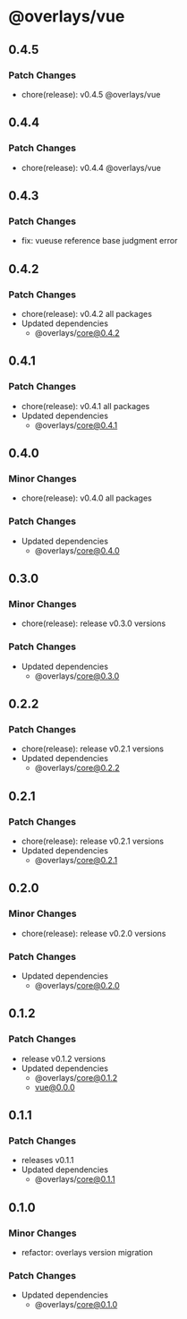 # @overlays/vue

## 0.4.5

### Patch Changes

- chore(release): v0.4.5 @overlays/vue

## 0.4.4

### Patch Changes

- chore(release): v0.4.4 @overlays/vue

## 0.4.3

### Patch Changes

- fix: vueuse reference base judgment error

## 0.4.2

### Patch Changes

- chore(release): v0.4.2 all packages
- Updated dependencies
  - @overlays/core@0.4.2

## 0.4.1

### Patch Changes

- chore(release): v0.4.1 all packages
- Updated dependencies
  - @overlays/core@0.4.1

## 0.4.0

### Minor Changes

- chore(release): v0.4.0 all packages

### Patch Changes

- Updated dependencies
  - @overlays/core@0.4.0

## 0.3.0

### Minor Changes

- chore(release): release v0.3.0 versions

### Patch Changes

- Updated dependencies
  - @overlays/core@0.3.0

## 0.2.2

### Patch Changes

- chore(release): release v0.2.1 versions
- Updated dependencies
  - @overlays/core@0.2.2

## 0.2.1

### Patch Changes

- chore(release): release v0.2.1 versions
- Updated dependencies
  - @overlays/core@0.2.1

## 0.2.0

### Minor Changes

- chore(release): release v0.2.0 versions

### Patch Changes

- Updated dependencies
  - @overlays/core@0.2.0

## 0.1.2

### Patch Changes

- release v0.1.2 versions
- Updated dependencies
  - @overlays/core@0.1.2
  - vue@0.0.0

## 0.1.1

### Patch Changes

- releases v0.1.1
- Updated dependencies
  - @overlays/core@0.1.1

## 0.1.0

### Minor Changes

- refactor: overlays version migration

### Patch Changes

- Updated dependencies
  - @overlays/core@0.1.0
